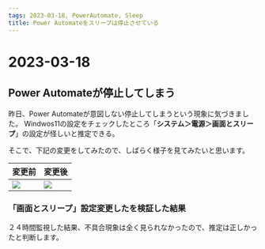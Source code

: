 ```yaml
---
tags: 2023-03-18, PowerAutomate, Sleep
title: Power Automateをスリープは停止させている
---
```


# 2023-03-18

## Power Automateが停止してしまう

昨日、Power Automateが意図しない停止してしまうという現象に気づきました。
Windwos11の設定をチェックしたところ「**システム＞電源＞画面とスリープ**」の設定が怪しいと推定できる。

そこで、下記の変更をしてみたので、しばらく様子を見てみたいと思います。

|変更前|変更後|
|----|----|
| ![](https://i.imgur.com/czntnUt.png) | ![](https://i.imgur.com/7gRtolw.png) |

### 「画面とスリープ」設定変更したを検証した結果

２４時間監視した結果、不具合現象は全く見られなかったので、推定は正しかったと判断します。

